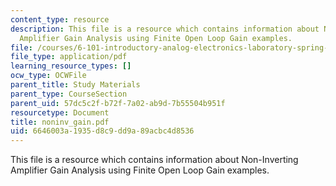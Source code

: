 ```yaml
---
content_type: resource
description: This file is a resource which contains information about Non-Inverting
  Amplifier Gain Analysis using Finite Open Loop Gain examples.
file: /courses/6-101-introductory-analog-electronics-laboratory-spring-2007/6646003a1935d8c9dd9a89acbc4d8536_noninv_gain.pdf
file_type: application/pdf
learning_resource_types: []
ocw_type: OCWFile
parent_title: Study Materials
parent_type: CourseSection
parent_uid: 57dc5c2f-b72f-7a02-ab9d-7b55504b951f
resourcetype: Document
title: noninv_gain.pdf
uid: 6646003a-1935-d8c9-dd9a-89acbc4d8536
---
```

This file is a resource which contains information about Non-Inverting Amplifier Gain Analysis using Finite Open Loop Gain examples.

